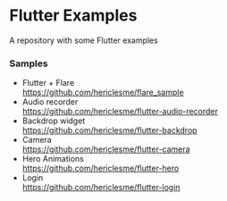 # Flutter Examples
A repository with some Flutter examples

### Samples

- Flutter + Flare  
https://github.com/hericlesme/flare_sample
- Audio recorder  
https://github.com/hericlesme/flutter-audio-recorder
- Backdrop widget  
https://github.com/hericlesme/flutter-backdrop
- Camera  
https://github.com/hericlesme/flutter-camera
- Hero Animations  
https://github.com/hericlesme/flutter-hero
- Login  
https://github.com/hericlesme/flutter-login
